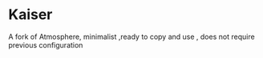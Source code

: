 # Kaiser
A fork of Atmosphere, minimalist ,ready to copy and use , does not require previous configuration
